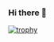 ### Hi there 👋


[![trophy](https://github-profile-trophy.vercel.app/?username=Cryoware)](https://github.com/ryo-ma/github-profile-trophy)

<!--
**Cryoware/Cryoware** is a ✨ _special_ ✨ repository because its `README.md` (this file) appears on your GitHub profile.

Here are some ideas to get you started:

- 🔭 I’m currently working on ...
- 🌱 I’m currently learning ...
- 👯 I’m looking to collaborate on ...
- 🤔 I’m looking for help with ...
- 💬 Ask me about ...
- 📫 How to reach me: ...
- 😄 Pronouns: ...
- ⚡ Fun fact: ...
-->

